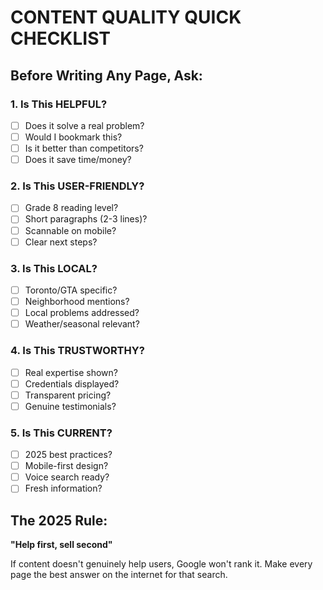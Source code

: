 # CONTENT QUALITY QUICK CHECKLIST

## Before Writing Any Page, Ask:

### 1. Is This HELPFUL?
- [ ] Does it solve a real problem?
- [ ] Would I bookmark this?
- [ ] Is it better than competitors?
- [ ] Does it save time/money?

### 2. Is This USER-FRIENDLY?
- [ ] Grade 8 reading level?
- [ ] Short paragraphs (2-3 lines)?
- [ ] Scannable on mobile?
- [ ] Clear next steps?

### 3. Is This LOCAL?
- [ ] Toronto/GTA specific?
- [ ] Neighborhood mentions?
- [ ] Local problems addressed?
- [ ] Weather/seasonal relevant?

### 4. Is This TRUSTWORTHY?
- [ ] Real expertise shown?
- [ ] Credentials displayed?
- [ ] Transparent pricing?
- [ ] Genuine testimonials?

### 5. Is This CURRENT?
- [ ] 2025 best practices?
- [ ] Mobile-first design?
- [ ] Voice search ready?
- [ ] Fresh information?

## The 2025 Rule:
**"Help first, sell second"**

If content doesn't genuinely help users, Google won't rank it.
Make every page the best answer on the internet for that search.